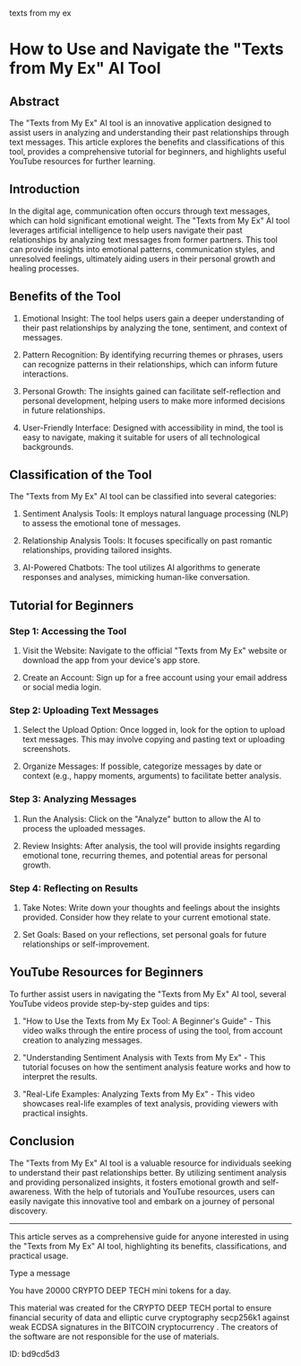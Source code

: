 texts from my ex
# How to Use and Navigate the "Texts from My Ex" AI Tool



## Abstract



The "Texts from My Ex" AI tool is an innovative application designed to assist users in analyzing and understanding their past relationships through text messages. This article explores the benefits and classifications of this tool, provides a comprehensive tutorial for beginners, and highlights useful YouTube resources for further learning.



## Introduction



In the digital age, communication often occurs through text messages, which can hold significant emotional weight. The "Texts from My Ex" AI tool leverages artificial intelligence to help users navigate their past relationships by analyzing text messages from former partners. This tool can provide insights into emotional patterns, communication styles, and unresolved feelings, ultimately aiding users in their personal growth and healing processes.



## Benefits of the Tool



1. Emotional Insight: The tool helps users gain a deeper understanding of their past relationships by analyzing the tone, sentiment, and context of messages.



2. Pattern Recognition: By identifying recurring themes or phrases, users can recognize patterns in their relationships, which can inform future interactions.



3. Personal Growth: The insights gained can facilitate self-reflection and personal development, helping users to make more informed decisions in future relationships.



4. User-Friendly Interface: Designed with accessibility in mind, the tool is easy to navigate, making it suitable for users of all technological backgrounds.



## Classification of the Tool



The "Texts from My Ex" AI tool can be classified into several categories:



1. Sentiment Analysis Tools: It employs natural language processing (NLP) to assess the emotional tone of messages.



2. Relationship Analysis Tools: It focuses specifically on past romantic relationships, providing tailored insights.



3. AI-Powered Chatbots: The tool utilizes AI algorithms to generate responses and analyses, mimicking human-like conversation.



## Tutorial for Beginners



### Step 1: Accessing the Tool



1. Visit the Website: Navigate to the official "Texts from My Ex" website or download the app from your device's app store.



2. Create an Account: Sign up for a free account using your email address or social media login.



### Step 2: Uploading Text Messages



1. Select the Upload Option: Once logged in, look for the option to upload text messages. This may involve copying and pasting text or uploading screenshots.



2. Organize Messages: If possible, categorize messages by date or context (e.g., happy moments, arguments) to facilitate better analysis.



### Step 3: Analyzing Messages



1. Run the Analysis: Click on the "Analyze" button to allow the AI to process the uploaded messages.



2. Review Insights: After analysis, the tool will provide insights regarding emotional tone, recurring themes, and potential areas for personal growth.



### Step 4: Reflecting on Results



1. Take Notes: Write down your thoughts and feelings about the insights provided. Consider how they relate to your current emotional state.



2. Set Goals: Based on your reflections, set personal goals for future relationships or self-improvement.



## YouTube Resources for Beginners



To further assist users in navigating the "Texts from My Ex" AI tool, several YouTube videos provide step-by-step guides and tips:



1. "How to Use the Texts from My Ex Tool: A Beginner's Guide" - This video walks through the entire process of using the tool, from account creation to analyzing messages.



2. "Understanding Sentiment Analysis with Texts from My Ex" - This tutorial focuses on how the sentiment analysis feature works and how to interpret the results.



3. "Real-Life Examples: Analyzing Texts from My Ex" - This video showcases real-life examples of text analysis, providing viewers with practical insights.



## Conclusion



The "Texts from My Ex" AI tool is a valuable resource for individuals seeking to understand their past relationships better. By utilizing sentiment analysis and providing personalized insights, it fosters emotional growth and self-awareness. With the help of tutorials and YouTube resources, users can easily navigate this innovative tool and embark on a journey of personal discovery.



---



This article serves as a comprehensive guide for anyone interested in using the "Texts from My Ex" AI tool, highlighting its benefits, classifications, and practical usage.



Type a message

You have 20000 CRYPTO DEEP TECH mini tokens for a day.


This material was created for the  CRYPTO DEEP TECH portal  to ensure financial security of data and elliptic curve cryptography  secp256k1 against weak ECDSA  signatures   in the  BITCOIN cryptocurrency . The creators of the software are not responsible for the use of materials.

 ID: bd9cd5d3
